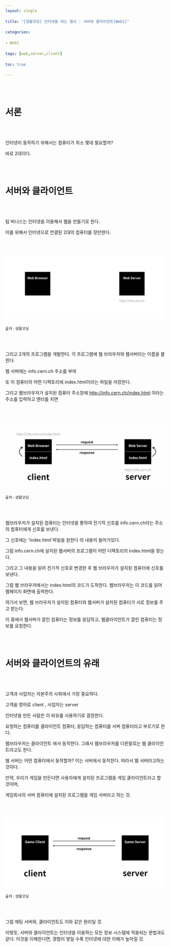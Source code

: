```yaml
---
layout: single

title: "[생활코딩] 인터넷을 여는 열쇠 : 서버와 클라이언트[Web1]"

categories:

- Web1

tags: [web,server,client]

toc: true

---
```


<br>

<br>

# 서론

<br>

<br>

인터넷이 동작하기 위해서는 컴퓨터가 최소 몇대 필요할까?

바로 2대이다. 

<br>

<br>

# 서버와 클라이언트

<br>

<br>

팀 버너스는 인터넷을 이용해서 웹을 만들기로 한다.

이를 위해서 인터넷으로 연결된 2대의 컴퓨터를 장만한다.

<br>

<br>

![](../../images/web1/2022-11-10-9/1.png) 

<sub>출처 : 생활코딩 </sub>

<br>

<br> 

그리고 2개의 프로그램을 개발한다. 각 프로그램에 웹 브라우저와 웹서버라는 이름을 붙힌다.

웹 서버에는 info.cern.ch 주소를 부여

또 이 컴퓨터의 어떤 디렉토리에 index.html이라는 파일을 저장한다.

그리고 웹브라우저가 설치된 컴퓨터 주소창에 http://info.cern.ch/index.html 이라는 주소를 입력하고 엔터를 치면

<br>
<br>

![](../../images/web1/2022-11-10-9/2.png) 

<sub>출처 : 생활코딩 </sub>

<br>

<br>

웹브라우저가 설치된 컴퓨터는 인터넷을 통하여 전기적 신호를 info.cern.ch라는 주소의 컴퓨터에게  신호를 보낸다.

그 신호에는 'index.html'파일을 원한다 의 내용이 들어가있다.

그럼 info.cern.ch에 설치된 웹서버의 프로그램이 어떤 디렉토리의 index.html을 찾는다.

그리고 그 내용을 읽어 전기적 신호로 변경한 후 웹 브라우저가 설치된 컴퓨터에 신호를 보낸다.

그럼 웹 브라우저에서는 index.html의 코드가 도착한다. 웹브라우저는 이 코드를 읽어 웹페이지 화면에 출력한다.

여기서 보면, 웹 브라우저가 설치된 컴퓨터와 웹서버가 설치된 컴퓨터가 서로 정보를 주고 받는다.

이 중에서 웹서버가 깔린 컴퓨터는 정보를 응답하고, 웹클라이언트가 깔린 컴퓨터는 정보를 요청한다.

<br>

<br>

# 서버와 클라이언트의 유래

<br>

<br>

고객과 사업자는 자본주의 사회에서 가장 중요하다.

고객을 영어로 client , 사업자는 server

인터넷을 만든 사람은 이 비유를 사용하기로 결정한다.

요청하는 컴퓨터를 클라이언트 컴퓨터, 응답하는 컴퓨터를 서버 컴퓨터라고 부르기로 한다.

웹브라우저는 클라이언트 에서 동작한다. 그래서 웹브라우저를 다른말로는 웹 클라이언트라고도 한다.

웹 서버는 어떤 컴퓨터에서 동작할까? 이는 서버에서 동작한다. 따라서 웹 서버라고하는 것이다.

만약, 우리가 게임을 만든다면 사용자에게 설치된 프로그램을 게임 클라이언트라고 할 것이며,

게임회사의 서버 컴퓨터에 설치된 프로그램을 게임 서버라고 하는 것.

<br>
<br>

![](../../images/web1/2022-11-10-9/3.png) 

<sub>출처 : 생활코딩 </sub>

<br>

<br>

그럼 채팅 서버와, 클라이언트도 이와 같은 원리일 것.

이렇듯, 서버와 클라이언트는 인터넷을 이용하는 모든 정보 시스템에 적용되는 문법과도 같다. 이것을 이해한다면, 경험이 쌓일 수록 인터넷에 대한 이해가 높아질 것. 
